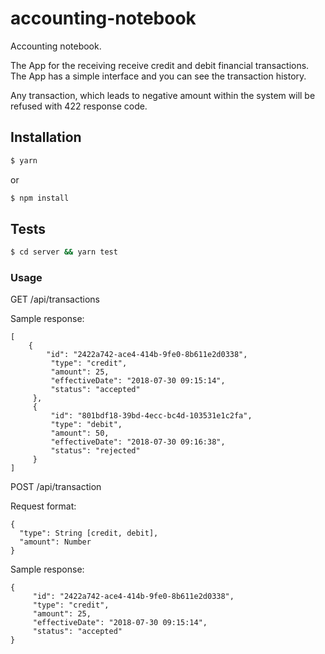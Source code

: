 # accounting-notebook
Accounting notebook.

The App for the receiving receive credit and debit financial transactions.
The App has a simple interface and you can see the transaction history.

Any transaction, which leads to negative amount within the system will be refused with 422 response code.

## Installation

```bash
$ yarn
```

 or

```bash
$ npm install
```

## Tests

```bash
$ cd server && yarn test
```

### Usage

GET /api/transactions

   Sample response:
   ```
   [
       {
           "id": "2422a742-ace4-414b-9fe0-8b611e2d0338",
            "type": "credit",
            "amount": 25,
            "effectiveDate": "2018-07-30 09:15:14",
            "status": "accepted"
        },
        {
            "id": "801bdf18-39bd-4ecc-bc4d-103531e1c2fa",
            "type": "debit",
            "amount": 50,
            "effectiveDate": "2018-07-30 09:16:38",
            "status": "rejected"
        }
   ]
   ```
 
POST  /api/transaction

  Request format:
  ```
  {
    "type": String [credit, debit],
    "amount": Number
  }
  ```
  Sample response:
  ```
  {
       "id": "2422a742-ace4-414b-9fe0-8b611e2d0338",
       "type": "credit",
       "amount": 25,
       "effectiveDate": "2018-07-30 09:15:14",
       "status": "accepted"
  }
  ```


